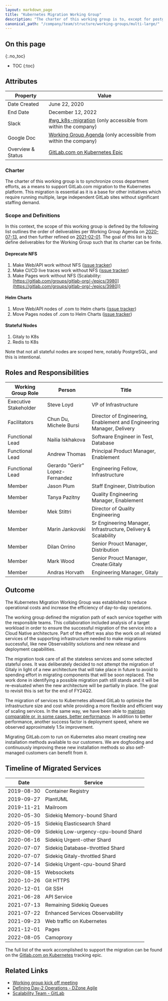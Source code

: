 ```yaml
---
layout: markdown_page
title: "Kubernetes Migration Working Group"
description: "The charter of this working group is to, except for postgres, migrate all of GitLab.com to Kubernetes."
canonical_path: "/company/team/structure/working-groups/multi-large/"
---
```


## On this page
{:.no_toc}

- TOC
{:toc}

## Attributes

| Property        | Value           |
|-----------------|-----------------|
| Date Created    | June 22, 2020 |
| End Date        | December 12, 2022 |
| Slack           | [#wg_k8s-migration](https://gitlab.slack.com/archives/C016JU3CZKJ) (only accessible from within the company) |
| Google Doc      | [Working Group Agenda](https://docs.google.com/document/d/1dbJZNAiTVvwJ9ICu10FpxP9AaAVDXDVkATmpzSONztE/edit#) (only accessible from within the company) |
| Overview & Status | [GitLab.com on Kubernetes Epic](https://gitlab.com/groups/gitlab-com/gl-infra/-/epics/112) |

### Charter

The charter of this working group is to synchronize cross department efforts, as a means to support GitLab.com migration to the Kubernetes platform. This migration is essential as it is a base for other initiatives which require running multiple, large independent GitLab sites without significant staffing demand.   

### Scope and Definitions 

In this context, the scope of this working group is defined by the following list outlines the order of deliverables per Working Group Agenda on [2020-07-13](https://docs.google.com/document/d/1dbJZNAiTVvwJ9ICu10FpxP9AaAVDXDVkATmpzSONztE/edit#bookmark=id.dej0jql4zr9f), and then further refined on [2021-02-01](https://docs.google.com/document/d/1dbJZNAiTVvwJ9ICu10FpxP9AaAVDXDVkATmpzSONztE/edit?ts=60183e13#bookmark=id.ncj5do925oqy). The goal of this list is to define deliverables for the Working Group such that its charter can be finite.

#### Deprecate NFS

1. Make Web/API work without NFS ([issue tracker](https://gitlab.com/groups/gitlab-org/-/epics/1316#note_377457528))
1. Make CI/CD live traces work without NFS ([issue tracker](https://gitlab.com/groups/gitlab-org/-/epics/3791))
1. Make Pages work without NFS (Scalability: [https://gitlab.com/groups/gitlab-org/-/epics/3980](https://gitlab.com/groups/gitlab-org/-/epics/3980))

#### Helm Charts

1. Move Web/API nodes of .com to Helm charts ([issue tracker](https://gitlab.com/groups/gitlab-org/-/epics/5327))
1. Move Pages nodes of .com to Helm Charts ([issue tracker](https://gitlab.com/groups/gitlab-org/-/epics/5326))

#### Stateful Nodes

1. Gitaly to K8s
1. Redis to K8s

Note that not all stateful nodes are scoped here, notably PostgreSQL, and this is intentional. 

## Roles and Responsibilities

| Working Group Role                       | Person                          | Title                                    |
|------------------------------------------|---------------------------------|------------------------------------------|
| Executive Stakeholder                    | Steve Loyd  | VP of Infrastructure |
| Facilitators                              | Chun Du, Michele Bursi  | Director of Engineering, Enablement and Engineering Manager, Delivery             |
| Functional Lead                          | Nailia Iskhakova                | Software Engineer in Test, Database      |
| Functional Lead                          | Andrew Thomas                    | Principal Product Manager, Enablement  |
| Functional Lead                          | Gerardo "Gerir" Lopez-Fernandez | Engineering Fellow, Infrastructure       |
| Member                                   | Jason Plum                      | Staff Engineer, Distribution             |
| Member                                   | Tanya Pazitny                   | Quality Engineering Manager, Enablement  |
| Member                                   | Mek Stittri                     | Director of Quality Engineering          |
| Member | Marin Jankovski | Sr Engineering Manager, Infrastructure, Delivery & Scalability |
| Member | Dilan Orrino | Senior Prouct Manager, Distribution |
| Member | Mark Wood | Senior Prouct Manager, Create:Gitaly |
| Member | Andras Horvath | Engineering Manager, Gitaly |


## Outcome

The Kubernetes Migration Working Group was established to reduce operational costs and increase the efficiency of day-to-day operations.

The working group defined the migration path of each service together with the responsible teams. This collaboration included analysis of a target workload in order to ensure the successful migration of the service into a Cloud Native architecture. Part of the effort was also the work on all related services of the supporting infrastructure needed to make migrations successful, like new Observability solutions and new release and deployment capabilities.

The migration took care of all the stateless services and some selected stateful ones. It was deliberately decided to not attempt the migration of Gitaly in light of a new architecture that will take place in future to avoid to spending effort in migrating components that will be soon replaced. The work done in identifying a possible migration path still stands and it will be re-evaluated when the new architecture will be partially in place. The goal to revisit this is set for the end of FY24Q2.

The migration of services to Kubernetes allowed GitLab to optimize the infrastructure size and cost while providing a more flexible and efficient way of scaling services. In the same way, we have been able to [maintain comparable or, in some cases, better performance](https://gitlab.com/gitlab-com/gl-infra/delivery/-/issues/920?_gl=1*1u90s8c*_ga*MTM3MjI4MTA0NC4xNjY4MTU3MTUw*_ga_ENFH3X7M5Y*MTY3MTc4MzE0OS4xMTAuMS4xNjcxNzgzMTY0LjAuMC4w#shard-performance). In addition to better performance, another success factor is deployment speed, where we observed approximately 1.5x improvement.

Migrating GitLab.com to run on Kubernetes also meant creating new installation methods available to our customers. We are dogfooding and continuously improving these new installation methods so also self-managed customers can benefit from it.


## Timeline of Migrated Services

| Date       | Service                                           |
|------------|---------------------------------------------------|
| 2019-08-30 | Container Registry                                |
| 2019-09-27 | PlantUML                                          | 
| 2019-11-21 | Mailroom                                          | 
| 2020-05-30 | Sidekiq Memory-bound Shard                        |
| 2020-05-15 | Sidekiq Elasticsearch Shard                       |
| 2020-06-09 | Sidekiq Low-urgency-cpu-bound Shard               |
| 2020-06-16 | Sidekiq Urgent-other Shard                        |
| 2020-07-07 | Sidekiq Database-throttled Shard                  |
| 2020-07-07 | Sidekiq Gitaly-throttled Shard                    |
| 2020-07-14 | Sidekiq Urgent-cpu-bound Shard                    |
| 2020-08-15 | Websockets                                        |
| 2020-10-26 | Git HTTPS                                         |
| 2020-12-01 | Git SSH                                           |
| 2021-06-28 | API Service                                       |
| 2021-07-13 | Remaining Sidekiq Queues                          |
| 2021-07-22 | Enhanced Services Observability                   |
| 2021-09-23 | Web traffic on Kubernetes                         |
| 2021-12-01 | Pages                                             |
| 2022-08-05 | Camoproxy                                         |

The full list of the work accomplished to support the migration can be found on the [Gitlab.com on Kubernetes](https://gitlab.com/groups/gitlab-com/gl-infra/-/epics/112) tracking epic.


## Related Links

- [Working group kick off meeting](https://www.youtube.com/watch?v=TguakWdOPlw&feature=youtu.be)
- [Defining Day-2 Operations - DZone Agile](https://dzone.com/articles/defining-day-2-operations)
- [Scalability Team - GitLab](https://about.gitlab.com/handbook/engineering/infrastructure/team/scalability/)
